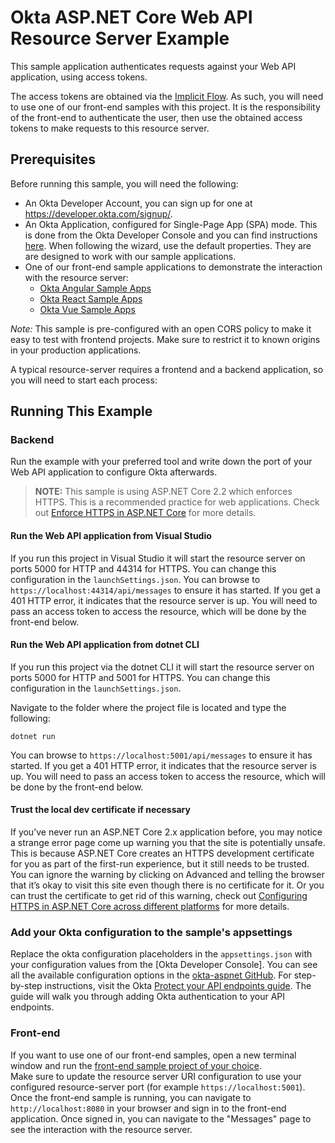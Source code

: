 # Okta ASP.NET Core Web API Resource Server Example

This sample application authenticates requests against your Web API application, using access tokens.

The access tokens are obtained via the [Implicit Flow][].  As such, you will need to use one of our front-end samples with this project.  It is the responsibility of the front-end to authenticate the user, then use the obtained access tokens to make requests to this resource server.

## Prerequisites

Before running this sample, you will need the following:

* An Okta Developer Account, you can sign up for one at https://developer.okta.com/signup/.
* An Okta Application, configured for Single-Page App (SPA) mode. This is done from the Okta Developer Console and you can find instructions [here][OIDC SPA Setup Instructions].  When following the wizard, use the default properties.  They are are designed to work with our sample applications.
* One of our front-end sample applications to demonstrate the interaction with the resource server:
  * [Okta Angular Sample Apps][]
  * [Okta React Sample Apps][]
  * [Okta Vue Sample Apps][]

*Note:* This sample is pre-configured with an open CORS policy to make it easy to test with frontend projects. Make sure to restrict it to known origins in your production applications.

A typical resource-server requires a frontend and a backend application, so you will need to start each process:

## Running This Example

### Backend

Run the example with your preferred tool and write down the port of your Web API application to configure Okta afterwards.

> **NOTE:** This sample is using ASP.NET Core 2.2 which enforces HTTPS. This is a recommended practice for web applications. Check out [Enforce HTTPS in ASP.NET Core] for more details.

#### Run the Web API application from Visual Studio

If you run this project in Visual Studio it will start the resource server on ports 5000 for HTTP and 44314 for HTTPS. You can change this configuration in the `launchSettings.json`. 
You can browse to `https://localhost:44314/api/messages` to ensure it has started. If you get a 401 HTTP error, it indicates that the resource server is up. You will need to pass an access token to access the resource, which will be done by the front-end below.

#### Run the Web API application from dotnet CLI

If you run this project via the dotnet CLI it will start the resource server on ports 5000 for HTTP and 5001 for HTTPS. You can change this configuration in the `launchSettings.json`. 

Navigate to the folder where the project file is located and type the following:

```dotnet run```

You can browse to `https://localhost:5001/api/messages` to ensure it has started. If you get a 401 HTTP error, it indicates that the resource server is up. You will need to pass an access token to access the resource, which will be done by the front-end below.

#### Trust the local dev certificate if necessary

If you’ve never run an ASP.NET Core 2.x application before, you may notice a strange error page come up warning you that the site is potentially unsafe.
This is because ASP.NET Core creates an HTTPS development certificate for you as part of the first-run experience, but it still needs to be trusted. You can ignore the warning by clicking on Advanced and telling the browser that it’s okay to visit this site even though there is no certificate for it. Or you can trust the certificate to get rid of this warning, check out [Configuring HTTPS in ASP.NET Core across different platforms] for more details.

### Add your Okta configuration to the sample's appsettings

Replace the okta configuration placeholders in the `appsettings.json` with your configuration values from the [Okta Developer Console]. 
You can see all the available configuration options in the [okta-aspnet GitHub](https://github.com/okta/okta-aspnet/blob/master/docs/aspnetcore-webapi.md#configuration-reference).
For step-by-step instructions, visit the Okta [Protect your API endpoints guide]. The guide will walk you through adding Okta authentication to your API endpoints.

### Front-end

If you want to use one of our front-end samples, open a new terminal window and run the [front-end sample project of your choice](Prerequisites).  
Make sure to update the resource server URI configuration to use your configured resource-server port (for example `https://localhost:5001`). 
Once the front-end sample is running, you can navigate to `http://localhost:8080` in your browser and sign in to the front-end application.  Once signed in, you can navigate to the "Messages" page to see the interaction with the resource server.


[Implicit Flow]: https://developer.okta.com/authentication-guide/implementing-authentication/implicit
[Okta Angular Sample Apps]: https://github.com/okta/samples-js-angular
[Okta Vue Sample Apps]: https://github.com/okta/samples-js-vue
[Okta React Sample Apps]: https://github.com/okta/samples-js-react
[OIDC SPA Setup Instructions]: https://developer.okta.com/authentication-guide/implementing-authentication/implicit#1-setting-up-your-application
[Enforce HTTPS in ASP.NET Core]: https://docs.microsoft.com/en-us/aspnet/core/security/enforcing-ssl?view=aspnetcore-2.2&tabs=visual-studio
[Configuring HTTPS in ASP.NET Core across different platforms]:https://devblogs.microsoft.com/aspnet/configuring-https-in-asp-net-core-across-different-platforms/
[Protect your API endpoints guide]: https://developer.okta.com/guides/protect-your-api/aspnetcore/before-you-begin/